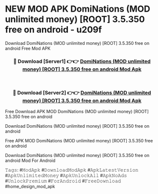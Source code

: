 # NEW MOD APK DomiNations (MOD unlimited money) [ROOT] 3.5.350 free on android - u209f
Download DomiNations (MOD unlimited money) [ROOT] 3.5.350 free on android Free Mod APK

<div align="center">
<h3>🔴 Download [Server1] 👉👉 <a href="https://apk-comot.site?title=DomiNations_(MOD_unlimited_money)_[ROOT]_3.5.350_free_on_android">DomiNations (MOD unlimited money) [ROOT] 3.5.350 free on android Mod Apk</a></h3><br>

<h3>🔴 Download [Server2] 👉👉 <a href="https://apk-comot.site?title=DomiNations_(MOD_unlimited_money)_[ROOT]_3.5.350_free_on_android">DomiNations (MOD unlimited money) [ROOT] 3.5.350 free on android Mod Apk</a></h3>
</div>


Free Download APK MOD DomiNations (MOD unlimited money) [ROOT] 3.5.350 free on android

Download DomiNations (MOD unlimited money) [ROOT] 3.5.350 free on android 

Free APK MOD DomiNations (MOD unlimited money) [ROOT] 3.5.350 free on android 

Download DomiNations (MOD unlimited money) [ROOT] 3.5.350 free on android Mod For Android

𝚃𝚊𝚐𝚜: #𝙼𝚘𝚍𝙰𝚙𝚔 #𝙳𝚘𝚠𝚗𝚕𝚘𝚊𝚍𝙼𝚘𝚍𝙰𝚙𝚔 #𝙰𝚙𝚔𝙻𝚊𝚝𝚎𝚜𝚝𝚅𝚎𝚛𝚜𝚒𝚘𝚗 #𝙰𝚙𝚔𝚄𝚗𝚕𝚒𝚖𝚒𝚝𝚎𝚍𝙼𝚘𝚗𝚎𝚢 #𝙰𝚙𝚔𝚄𝚗𝚕𝚘𝚌𝚔𝙰𝚕𝚕 #𝙰𝚙𝚔𝙽𝚘𝙰𝚍𝚜 #𝚄𝚗𝚕𝚘𝚌𝚔𝙿𝚛𝚎𝚖𝚒𝚞𝚖 #𝙵𝚘𝚛𝙰𝚗𝚍𝚛𝚘𝚒𝚍 #𝙵𝚛𝚎𝚎𝙳𝚘𝚠𝚗𝚕𝚘𝚊𝚍 #home_design_mod_apk